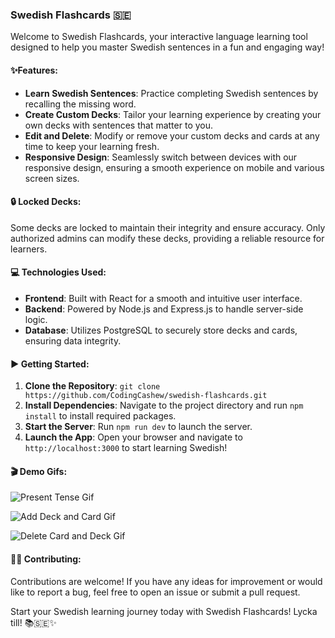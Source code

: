 ### Swedish Flashcards 🇸🇪

Welcome to Swedish Flashcards, your interactive language learning tool designed to help you master Swedish sentences in a fun and engaging way!

#### ✨Features:
- **Learn Swedish Sentences**: Practice completing Swedish sentences by recalling the missing word.
- **Create Custom Decks**: Tailor your learning experience by creating your own decks with sentences that matter to you.
- **Edit and Delete**: Modify or remove your custom decks and cards at any time to keep your learning fresh.
- **Responsive Design**: Seamlessly switch between devices with our responsive design, ensuring a smooth experience on mobile and various screen sizes.

#### 🔒 Locked Decks:
Some decks are locked to maintain their integrity and ensure accuracy. Only authorized admins can modify these decks, providing a reliable resource for learners.

#### 💻 Technologies Used:
- **Frontend**: Built with React for a smooth and intuitive user interface.
- **Backend**: Powered by Node.js and Express.js to handle server-side logic.
- **Database**: Utilizes PostgreSQL to securely store decks and cards, ensuring data integrity.

#### ▶️ Getting Started:
1. **Clone the Repository**: `git clone https://github.com/CodingCashew/swedish-flashcards.git`
2. **Install Dependencies**: Navigate to the project directory and run `npm install` to install required packages.
3. **Start the Server**: Run `npm run dev` to launch the server.
4. **Launch the App**: Open your browser and navigate to `http://localhost:3000` to start learning Swedish!

#### 🎬 Demo Gifs:
![Present Tense Gif](https://github.com/CodingCashew/swedish-flashcards/assets/168357410/d7b1baf0-be24-43d9-bc6f-f9badb8a86ac)

![Add Deck and Card Gif](https://github.com/CodingCashew/swedish-flashcards/assets/168357410/b463e8cc-0d30-40af-a334-ebb5d9ed37c8)

![Delete Card and Deck Gif](https://github.com/CodingCashew/swedish-flashcards/assets/168357410/debe234e-8998-4b70-862e-1efd2f4f1259)


#### 🤝🏽 Contributing:
Contributions are welcome! If you have any ideas for improvement or would like to report a bug, feel free to open an issue or submit a pull request.

Start your Swedish learning journey today with Swedish Flashcards! Lycka till! 📚🇸🇪✨
